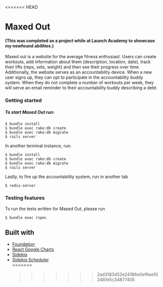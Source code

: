 <<<<<<< HEAD
<h1>Maxed Out</h1>
<h4>(This was completed as a project while at Launch Academy to showcase my newfound abilities.)</h4>
<p>Maxed out is a website for the average fitness enthusiast. Users can create workouts, add information about them (description, location, date), track their lifts (reps, sets, weight) and then see their progress over time. Additionally, the website serves as an accountability device. When a new user signs up, they can opt to participate in the accountability buddy system. When they do not complete a number of workouts per week, they will serve an email reminder to their accountability buddy describing a debt.</p>


<h3>Getting started </h3>
<h5>To start Maxed Out run: </h5>

```
$ bundle install
$ bundle exec rake:db create
$ bundle exec rake:db migrate
$ rails server
```

In another terminal instance, run:
```
$ bundle install
$ bundle exec rake:db create
$ bundle exec rake:db migrate
$ rails server
```
Lastly, to fire up the accountability system, run in another tab
```
$ redis-server
```

<h3> Testing features </h3>
<p> To run the tests written for Maxed Out, please run </p>

```
$ bundle exec rspec
```

<h2> Built with</h2>
<ul>
<li><a href="https://foundation.zurb.com/sites/docs/">Foundation</a></li>

<li><a href="https://www.npmjs.com/package/react-google-charts#installation">React Google Charts</a></li>
<li><a href="https://github.com/mperham/sidekiq">Sidekiq</li></a>
<li><a href="sidekiq scheduler">Sidekiq Scheduler </li></a>
=======

>>>>>>> 2ad3183452e24186e0ef6ee102481e5c34877405
